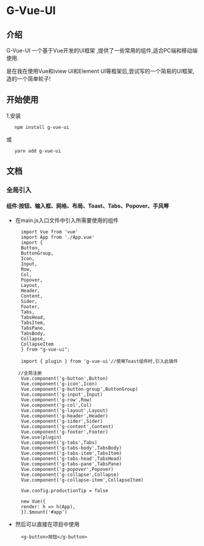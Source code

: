 # G-Vue-UI

## 介绍

 G-Vue-UI 一个基于Vue开发的UI框架 ,提供了一些常用的组件,适合PC端和移动端使用.

是在我在使用Vue和iview UI和Element UI等框架后,尝试写的一个简易的UI框架,造的一个简单轮子!

## 开始使用

1.安装

       npm install g-vue-ui
或
       
       yarn add g-vue-ui

## 文档

### 全局引入

#### 组件:按钮、输入框、网格、布局、Toast、Tabs、Popover、手风琴

* 在main.js入口文件中引入所需要使用的组件

        import Vue from 'vue'
        import App from './App.vue'
        import {
        Button,
        ButtonGroup,
        Icon,
        Input,
        Row,
        Col,
        Popover,
        Layout,
        Header,
        Content,
        Sider,
        Footer,
        Tabs,
        TabsHead,
        TabsItem,
        TabsPane,
        TabsBody,
        Collapse,
        CollapseItem
        } from "g-vue-ui";

        import { plugin } from 'g-vue-ui'//使用Toast组件时,引入此插件

       //全局注册
        Vue.component('g-button',Button)
        Vue.component('g-icon',Icon)
        Vue.component('g-button-group',ButtonGroup)
        Vue.component('g-input',Input)
        Vue.component('g-row',Row)
        Vue.component('g-col',Col)
        Vue.component('g-layout',Layout)
        Vue.component('g-header',Header)
        Vue.component('g-sider',Sider)
        Vue.component('g-content',Content)
        Vue.component('g-footer',Footer)
        Vue.use(plugin)
        Vue.component('g-tabs',Tabs)
        Vue.component('g-tabs-body',TabsBody)
        Vue.component('g-tabs-item',TabsItem)
        Vue.component('g-tabs-head',TabsHead)
        Vue.component('g-tabs-pane',TabsPane)
        Vue.component('g-popover',Popover)
        Vue.component('g-collapse',Collapse)
        Vue.component('g-collapse-item',CollapseItem)

        Vue.config.productionTip = false

        new Vue({
        render: h => h(App),
        }).$mount('#app')

* 然后可以直接在项目中使用
       
        <g-button>按钮</g-button>


